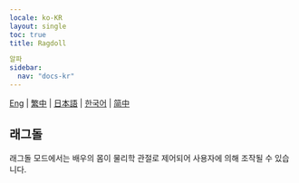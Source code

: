 ```yaml
---
locale: ko-KR
layout: single
toc: true
title: Ragdoll

알파
sidebar:
  nav: "docs-kr"
---
```

[Eng](/dancexr/features/ragdoll) | [繁中](/tw/dancexr/features/ragdoll) | [日本語](/jp/dancexr/features/ragdoll) | [한국어](/kr/dancexr/features/ragdoll) | [简中](/zh/dancexr/features/ragdoll)

## 래그돌
래그돌 모드에서는 배우의 몸이 물리학 관절로 제어되어 사용자에 의해 조작될 수 있습니다.